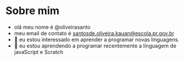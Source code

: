# Sobre mim
- olá meu nome é @oliveirasanto
- meu email de contato é santosde.oliveira.kauan@escola.pr.gov.br
- 👀 eu estou interessado em aprender a programar novas linguagens.
- 🌱 eu estou aprendendo a programar recentemente a linguagem de javaScript e Scratch



